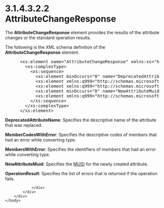 <html dir="LTR" xmlns:mshelp="http://msdn.microsoft.com/mshelp" xmlns:ddue="http://ddue.schemas.microsoft.com/authoring/2003/5" xmlns:xlink="http://www.w3.org/1999/xlink" xmlns:tool="http://www.microsoft.com/tooltip">
    <head>
        <meta http-equiv="Content-Type" content="text/html; CHARSET=utf-8"></meta>
        <meta name="save" content="history"></meta>
        <title>3.1.4.3.2.2 AttributeChangeResponse</title>
        <xml>
            <mshelp:toctitle title="3.1.4.3.2.2 AttributeChangeResponse"></mshelp:toctitle>
            <mshelp:rltitle title="[MS-SSMDSWS-15]: AttributeChangeResponse"></mshelp:rltitle>
            <mshelp:keyword index="A" term="ecc7f5ed-ff21-43e0-9da7-1010536717e7"></mshelp:keyword>
            <mshelp:attr name="DCSext.ContentType" value="open specification"></mshelp:attr>
            <mshelp:attr name="AssetID" value="ecc7f5ed-ff21-43e0-9da7-1010536717e7"></mshelp:attr>
            <mshelp:attr name="TopicType" value="kbRef"></mshelp:attr>
            <mshelp:attr name="DCSext.Title" value="[MS-SSMDSWS-15]: AttributeChangeResponse" />
        </xml>
    </head>
    <body>
        <div id="header">
            <h1 class="heading">3.1.4.3.2.2 AttributeChangeResponse</h1>
        </div>
        <div id="mainSection">
            <div id="mainBody">
                <div id="allHistory" class="saveHistory"></div>
                <div id="sectionSection0" class="section" name="collapseableSection">
                    

<p>The <b>AttributeChangeResponse</b> element provides the
results of the attribute changes or the standard operation results.</p>

<p>The following is the XML schema definition of the <b>AttributeChangeResponse</b>
element.</p>

<dl>
<dd>
<div><pre> &lt;xs:element name=&quot;AttributeChangeResponse&quot; xmlns:xs=&quot;http://www.w3.org/2001/XMLSchema&quot;&gt;
   &lt;xs:complexType&gt;
     &lt;xs:sequence&gt;
       &lt;xs:element minOccurs=&quot;0&quot; name=&quot;DeprecatedAttributeName&quot; nillable=&quot;true&quot; type=&quot;xs:string&quot; /&gt;
       &lt;xs:element xmlns:q999=&quot;http://schemas.microsoft.com/2003/10/Serialization/Arrays&quot; minOccurs=&quot;0&quot; name=&quot;MemberCodesWithError&quot; nillable=&quot;true&quot; type=&quot;q999:ArrayOfstring&quot; /&gt;
       &lt;xs:element xmlns:q999=&quot;http://schemas.microsoft.com/sqlserver/masterdataservices/2009/09&quot; minOccurs=&quot;0&quot; name=&quot;MembersWithError&quot; nillable=&quot;true&quot; type=&quot;q999:ArrayOfMemberIdentifier&quot; /&gt;
       &lt;xs:element minOccurs=&quot;0&quot; name=&quot;NewAttributeMuid&quot; type=&quot;ser:guid&quot; /&gt;
       &lt;xs:element xmlns:q999=&quot;http://schemas.microsoft.com/sqlserver/masterdataservices/2009/09&quot; minOccurs=&quot;0&quot; name=&quot;OperationResult&quot; nillable=&quot;true&quot; type=&quot;q999:OperationResult&quot; /&gt;
     &lt;/xs:sequence&gt;
   &lt;/xs:complexType&gt;
 &lt;/xs:element&gt;
</pre></div>
</dd></dl>

<p><b>DeprecatedAttributeName</b>: Specifies the
descriptive name of the attribute that was replaced.</p>

<p><b>MemberCodesWithError</b>: Specifies the
descriptive codes of members that had an error while converting type.</p>

<p><b>MembersWithError</b>: Specifies the identifiers of
members that had an error while converting type.</p>

<p><b>NewAttributeMuid</b>: Specifies the <a href="ad350219-f30b-4bac-99e5-6477986f9a7a.htm#gt_2bd35dd1-142e-4a80-9ac8-cd7ea05de566">MUID</a> for the newly created
attribute.</p>

<p><b>OperationResult</b>: Specifies the list of errors
that is returned if the operation fails.</p>


                </div>
            </div>
        </div>
    </body>
</html>